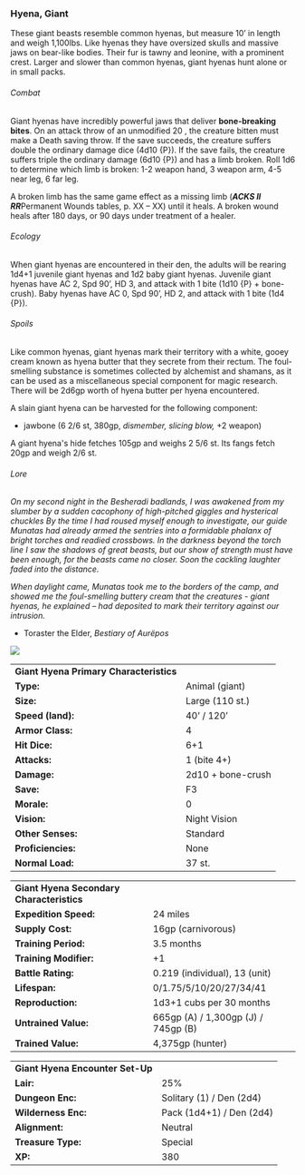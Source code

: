 ### Hyena, Giant

These giant beasts resemble common hyenas, but measure 10’ in length and weigh 1,100lbs. Like hyenas they have oversized skulls and massive jaws on bear-like bodies. Their fur is tawny and leonine, with a prominent crest. Larger and slower than common hyenas, giant hyenas hunt alone or in small packs.

###### Combat

Giant hyenas have incredibly powerful jaws that deliver **bone-breaking bites**. On an attack throw of an unmodified 20 , the creature bitten must make a Death saving throw. If the save succeeds, the creature suffers double the ordinary damage dice (4d10 {P}). If the save fails, the creature suffers triple the ordinary damage (6d10 {P}) and has a limb broken. Roll 1d6 to determine which limb is broken: 1-2 weapon hand, 3 weapon arm, 4-5 near leg, 6 far leg.

A broken limb has the same game effect as a missing limb (***ACKS II RR***Permanent Wounds tables, p. XX – XX) until it heals. A broken wound heals after 180 days, or 90 days under treatment of a healer.

###### Ecology

When giant hyenas are encountered in their den, the adults will be rearing 1d4+1 juvenile giant hyenas and 1d2 baby giant hyenas. Juvenile giant hyenas have AC 2, Spd 90’, HD 3, and attack with 1 bite (1d10 {P} + bone-crush). Baby hyenas have AC 0, Spd 90’, HD 2, and attack with 1 bite (1d4 {P}).

###### Spoils

Like common hyenas, giant hyenas mark their territory with a white, gooey cream known as hyena butter that they secrete from their rectum. The foul-smelling substance is sometimes collected by alchemist and shamans, as it can be used as a miscellaneous special component for magic research. There will be 2d6gp worth of hyena butter per hyena encountered.

A slain giant hyena can be harvested for the following component:

* jawbone (6 2/6 st, 380gp, *dismember, slicing blow,* +2 weapon)

A giant hyena's hide fetches 105gp and weighs 2 5/6 st. Its fangs fetch 20gp and weigh 2/6 st.

###### Lore

*On my second night in the Besheradi badlands, I was awakened from my slumber by a sudden cacophony of high-pitched giggles and hysterical chuckles By the time I had roused myself enough to investigate, our guide Munatas had already armed the sentries into a formidable phalanx of bright torches and readied crossbows. In the darkness beyond the torch line I saw the shadows of great beasts, but our show of strength must have been enough, for the beasts came no closer. Soon the cackling laughter faded into the distance.*

*When daylight came, Munatas took me to the borders of the camp, and showed me the foul-smelling buttery cream that the creatures - giant hyenas, he explained – had deposited to mark their territory against our intrusion.*

* Toraster the Elder, *Bestiary of Aurëpos*

![](data:image/png;base64...)

|  |  |
| --- | --- |
| **Giant Hyena Primary Characteristics** | |
| **Type:** | Animal (giant) |
| **Size:** | Large (110 st.) |
| **Speed (land):** | 40’ / 120’ |
| **Armor Class:** | 4 |
| **Hit Dice:** | 6+1 |
| **Attacks:** | 1 (bite 4+) |
| **Damage:** | 2d10 + bone-crush |
| **Save:** | F3 |
| **Morale:** | 0 |
| **Vision:** | Night Vision |
| **Other Senses:** | Standard |
| **Proficiencies:** | None |
| **Normal Load:** | 37 st. |

|  |  |
| --- | --- |
| **Giant Hyena Secondary Characteristics** | |
| **Expedition Speed:** | 24 miles |
| **Supply Cost:** | 16gp (carnivorous) |
| **Training Period:** | 3.5 months |
| **Training Modifier:** | +1 |
| **Battle Rating:** | 0.219 (individual), 13 (unit) |
| **Lifespan:** | 0/1.75/5/10/20/27/34/41 |
| **Reproduction:** | 1d3+1 cubs per 30 months |
| **Untrained Value:** | 665gp (A) / 1,300gp (J) / 745gp (B) |
| **Trained Value:** | 4,375gp (hunter) |

|  |  |
| --- | --- |
| **Giant Hyena Encounter Set-Up** | |
| **Lair:** | 25% |
| **Dungeon Enc:** | Solitary (1) / Den (2d4) |
| **Wilderness Enc:** | Pack (1d4+1) / Den (2d4) |
| **Alignment:** | Neutral |
| **Treasure Type:** | Special |
| **XP:** | 380 |
